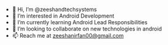 - 👋 Hi, I’m @zeeshandtechsystems
- 👀 I’m interested in Android Development
- 🌱 I’m currently learning Android Lead Responsibilities
- 💞️ I’m looking to collaborate on new technologies in android
- 📫 Reach me at zeeshanirfan00@gmail.com

<!---
zeeshandtechsystems/zeeshandtechsystems is a ✨ special ✨ repository because its `README.md` (this file) appears on your GitHub profile.
You can click the Preview link to take a look at your changes.
--->
